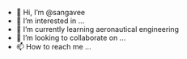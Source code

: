 - 👋 Hi, I’m @sangavee
- 👀 I’m interested in ...
- 🌱 I’m currently learning aeronautical engineering 
- 💞️ I’m looking to collaborate on ...
- 📫 How to reach me ...

<!---
sangave/sangave is a ✨ special ✨ repository because its `README.md` (this file) appears on your GitHub profile.
You can click the Preview link to take a look at your changes.
--->
